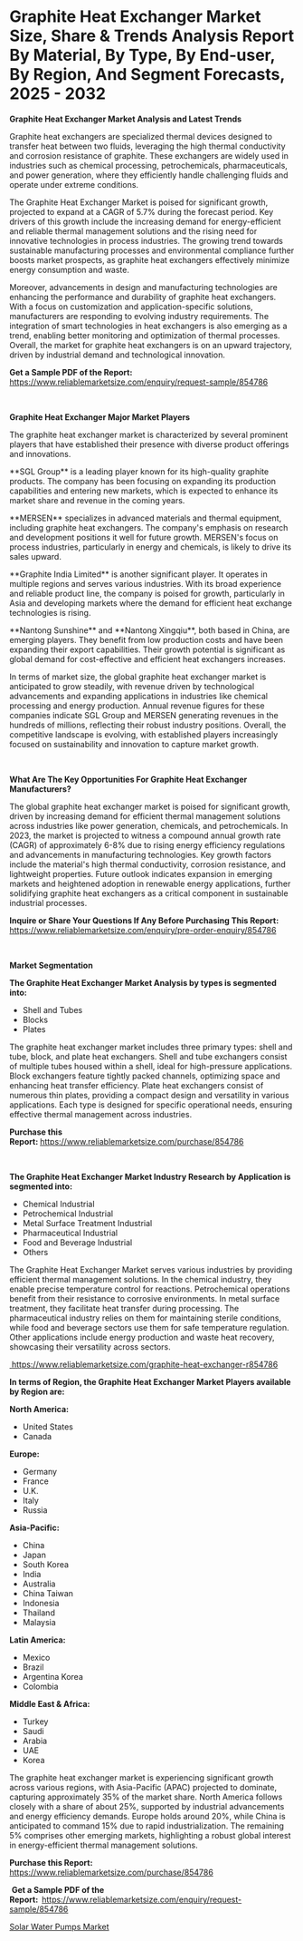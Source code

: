 <p><h1>Graphite Heat Exchanger Market Size, Share & Trends Analysis Report By Material, By Type, By End-user, By Region, And Segment Forecasts, 2025 - 2032</h1></p><p><strong>Graphite Heat Exchanger Market Analysis and Latest Trends</strong></p>
<p><p>Graphite heat exchangers are specialized thermal devices designed to transfer heat between two fluids, leveraging the high thermal conductivity and corrosion resistance of graphite. These exchangers are widely used in industries such as chemical processing, petrochemicals, pharmaceuticals, and power generation, where they efficiently handle challenging fluids and operate under extreme conditions.</p><p>The Graphite Heat Exchanger Market is poised for significant growth, projected to expand at a CAGR of 5.7% during the forecast period. Key drivers of this growth include the increasing demand for energy-efficient and reliable thermal management solutions and the rising need for innovative technologies in process industries. The growing trend towards sustainable manufacturing processes and environmental compliance further boosts market prospects, as graphite heat exchangers effectively minimize energy consumption and waste.</p><p>Moreover, advancements in design and manufacturing technologies are enhancing the performance and durability of graphite heat exchangers. With a focus on customization and application-specific solutions, manufacturers are responding to evolving industry requirements. The integration of smart technologies in heat exchangers is also emerging as a trend, enabling better monitoring and optimization of thermal processes. Overall, the market for graphite heat exchangers is on an upward trajectory, driven by industrial demand and technological innovation.</p></p>
<p><strong>Get a Sample PDF of the Report:&nbsp;</strong> <a href="https://www.reliablemarketsize.com/enquiry/request-sample/854786?utm_campaign=2314&utm_medium=2&utm_source=Github&utm_content=ia&utm_term=17022025&utm_id=graphite-heat-exchanger">https://www.reliablemarketsize.com/enquiry/request-sample/854786</a></p>
<p>&nbsp;</p>
<p><strong>Graphite Heat Exchanger Major Market Players</strong></p>
<p><p>The graphite heat exchanger market is characterized by several prominent players that have established their presence with diverse product offerings and innovations.</p><p>**SGL Group** is a leading player known for its high-quality graphite products. The company has been focusing on expanding its production capabilities and entering new markets, which is expected to enhance its market share and revenue in the coming years.</p><p>**MERSEN** specializes in advanced materials and thermal equipment, including graphite heat exchangers. The company's emphasis on research and development positions it well for future growth. MERSEN's focus on process industries, particularly in energy and chemicals, is likely to drive its sales upward.</p><p>**Graphite India Limited** is another significant player. It operates in multiple regions and serves various industries. With its broad experience and reliable product line, the company is poised for growth, particularly in Asia and developing markets where the demand for efficient heat exchange technologies is rising.</p><p>**Nantong Sunshine** and **Nantong Xingqiu**, both based in China, are emerging players. They benefit from low production costs and have been expanding their export capabilities. Their growth potential is significant as global demand for cost-effective and efficient heat exchangers increases.</p><p>In terms of market size, the global graphite heat exchanger market is anticipated to grow steadily, with revenue driven by technological advancements and expanding applications in industries like chemical processing and energy production. Annual revenue figures for these companies indicate SGL Group and MERSEN generating revenues in the hundreds of millions, reflecting their robust industry positions. Overall, the competitive landscape is evolving, with established players increasingly focused on sustainability and innovation to capture market growth.</p></p>
<p>&nbsp;</p>
<p><strong>What Are The Key Opportunities For Graphite Heat Exchanger Manufacturers?</strong></p>
<p><p>The global graphite heat exchanger market is poised for significant growth, driven by increasing demand for efficient thermal management solutions across industries like power generation, chemicals, and petrochemicals. In 2023, the market is projected to witness a compound annual growth rate (CAGR) of approximately 6-8% due to rising energy efficiency regulations and advancements in manufacturing technologies. Key growth factors include the material's high thermal conductivity, corrosion resistance, and lightweight properties. Future outlook indicates expansion in emerging markets and heightened adoption in renewable energy applications, further solidifying graphite heat exchangers as a critical component in sustainable industrial processes.</p></p>
<p><strong>Inquire or Share Your Questions If Any Before Purchasing This Report:</strong> <a href="https://www.reliablemarketsize.com/enquiry/pre-order-enquiry/854786?utm_campaign=2314&utm_medium=2&utm_source=Github&utm_content=ia&utm_term=17022025&utm_id=graphite-heat-exchanger">https://www.reliablemarketsize.com/enquiry/pre-order-enquiry/854786</a></p>
<p>&nbsp;</p>
<p><strong>Market Segmentation</strong></p>
<p><strong>The Graphite Heat Exchanger Market Analysis by types is segmented into:</strong></p>
<p><ul><li>Shell and Tubes</li><li>Blocks</li><li>Plates</li></ul></p>
<p><p>The graphite heat exchanger market includes three primary types: shell and tube, block, and plate heat exchangers. Shell and tube exchangers consist of multiple tubes housed within a shell, ideal for high-pressure applications. Block exchangers feature tightly packed channels, optimizing space and enhancing heat transfer efficiency. Plate heat exchangers consist of numerous thin plates, providing a compact design and versatility in various applications. Each type is designed for specific operational needs, ensuring effective thermal management across industries.</p></p>
<p><strong>Purchase this Report:&nbsp;</strong><a href="https://www.reliablemarketsize.com/purchase/854786?utm_campaign=2314&utm_medium=2&utm_source=Github&utm_content=ia&utm_term=17022025&utm_id=graphite-heat-exchanger">https://www.reliablemarketsize.com/purchase/854786</a></p>
<p>&nbsp;</p>
<p><strong>The Graphite Heat Exchanger Market Industry Research by Application is segmented into:</strong></p>
<p><ul><li>Chemical Industrial</li><li>Petrochemical Industrial</li><li>Metal Surface Treatment Industrial</li><li>Pharmaceutical Industrial</li><li>Food and Beverage Industrial</li><li>Others</li></ul></p>
<p><p>The Graphite Heat Exchanger Market serves various industries by providing efficient thermal management solutions. In the chemical industry, they enable precise temperature control for reactions. Petrochemical operations benefit from their resistance to corrosive environments. In metal surface treatment, they facilitate heat transfer during processing. The pharmaceutical industry relies on them for maintaining sterile conditions, while food and beverage sectors use them for safe temperature regulation. Other applications include energy production and waste heat recovery, showcasing their versatility across sectors.</p></p>
<p><a href="https://www.reliablemarketsize.com/graphite-heat-exchanger-r854786?utm_campaign=2314&utm_medium=2&utm_source=Github&utm_content=ia&utm_term=17022025&utm_id=graphite-heat-exchanger">&nbsp;https://www.reliablemarketsize.com/graphite-heat-exchanger-r854786</a></p>
<p><strong>In terms of Region, the Graphite Heat Exchanger Market Players available by Region are:</strong></p>
<p>
    <p> <strong> North America: </strong>
        <ul>
            <li>United States</li>
            <li>Canada</li>
        </ul>
        </p> 
    <p> <strong> Europe: </strong>
        <ul>
            <li>Germany</li>
            <li>France</li>
            <li>U.K.</li>
            <li>Italy</li>
            <li>Russia</li>
        </ul>
        </p> 
    <p> <strong> Asia-Pacific: </strong>
        <ul>
            <li>China</li>
            <li>Japan</li>
            <li>South Korea</li>
            <li>India</li>
            <li>Australia</li>
            <li>China Taiwan</li>
            <li>Indonesia</li>
            <li>Thailand</li>
            <li>Malaysia</li>
        </ul>
        </p> 
    <p> <strong> Latin America: </strong>
        <ul>
            <li>Mexico</li>
            <li>Brazil</li>
            <li>Argentina Korea</li>
            <li>Colombia</li>
        </ul>
        </p> 
    <p> <strong> Middle East & Africa: </strong>
        <ul>
            <li>Turkey</li>
            <li>Saudi</li>
            <li>Arabia</li>
            <li>UAE</li>
            <li>Korea</li>
        </ul>
    </p>
    </p>
<p><p>The graphite heat exchanger market is experiencing significant growth across various regions, with Asia-Pacific (APAC) projected to dominate, capturing approximately 35% of the market share. North America follows closely with a share of about 25%, supported by industrial advancements and energy efficiency demands. Europe holds around 20%, while China is anticipated to command 15% due to rapid industrialization. The remaining 5% comprises other emerging markets, highlighting a robust global interest in energy-efficient thermal management solutions.</p></p>
<p><strong>Purchase this Report: </strong><a href="https://www.reliablemarketsize.com/purchase/854786?utm_campaign=2314&utm_medium=2&utm_source=Github&utm_content=ia&utm_term=17022025&utm_id=graphite-heat-exchanger">https://www.reliablemarketsize.com/purchase/854786</a></p>
<p>&nbsp;<strong>Get a Sample PDF of the Report:&nbsp;&nbsp;</strong><a href="https://www.reliablemarketsize.com/enquiry/request-sample/854786?utm_campaign=2314&utm_medium=2&utm_source=Github&utm_content=ia&utm_term=17022025&utm_id=graphite-heat-exchanger">https://www.reliablemarketsize.com/enquiry/request-sample/854786</a></p>
<p><strong></strong></p>
<p><p><a href="https://github.com/lehumiston1971679/Market-Research-Report-List-1/blob/main/solar-water-pumps-market.md?utm_campaign=2314&utm_medium=2&utm_source=Github&utm_content=ia&utm_term=17022025&utm_id=graphite-heat-exchanger">Solar Water Pumps Market</a></p></p>